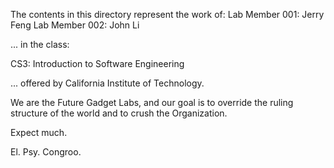 The contents in this directory represent the work of:
Lab Member 001: Jerry Feng
Lab Member 002: John Li

... in the class:

CS3: Introduction to Software Engineering

... offered by California Institute of Technology.

We are the Future Gadget Labs, and our goal is to override the 
ruling structure of the world and to crush the Organization.

Expect much.

El. Psy. Congroo.
